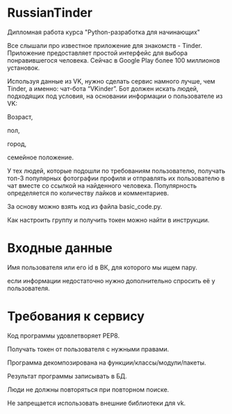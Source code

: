 # RussianTinder
Дипломная работа курса "Python-разработка для начинающих"

Все слышали про известное приложение для знакомств - Tinder. Приложение предоставляет простой интерфейс для выбора понравившегося человека. Сейчас в Google Play более 100 миллионов установок.

Используя данные из VK, нужно сделать сервис намного лучше, чем Tinder, а именно: чат-бота “VKinder”. Бот должен искать людей, подходящих под условия, на основании информации о пользователе из VK:

Возраст,

пол,

город,

семейное положение.

У тех людей, которые подошли по требованиям пользователю, получать топ-3 популярных фотографии профиля и отправлять их пользователю в чат вместе со ссылкой на найденного человека. Популярность определяется по количеству лайков и комментариев.

За основу можно взять код из файла basic_code.py.

Как настроить группу и получить токен можно найти в инструкции.

# Входные данные

Имя пользователя или его id в ВК, для которого мы ищем пару.

если информации недостаточно нужно дополнительно спросить её у пользователя.

# Требования к сервису

Код программы удовлетворяет PEP8.

Получать токен от пользователя с нужными правами.

Программа декомпозирована на функции/классы/модули/пакеты.

Результат программы записывать в БД.

Люди не должны повторяться при повторном поиске.

Не запрещается использовать внешние библиотеки для vk.

